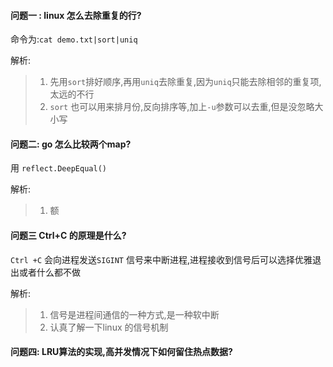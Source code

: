 #### 问题一 : linux 怎么去除重复的行?

命令为:`cat demo.txt|sort|uniq`

解析:

> 1. 先用`sort`排好顺序,再用`uniq`去除重复,因为`uniq`只能去除相邻的重复项,太远的不行
> 2. `sort` 也可以用来排月份,反向排序等,加上`-u`参数可以去重,但是没忽略大小写

#### 问题二: go 怎么比较两个map?

用 `reflect.DeepEqual()`

解析:

> 1. 额

#### 问题三 Ctrl+C 的原理是什么?

`Ctrl +C` 会向进程发送`SIGINT` 信号来中断进程,进程接收到信号后可以选择优雅退出或者什么都不做

解析:

> 1. 信号是进程间通信的一种方式,是一种软中断
> 2. 认真了解一下linux 的信号机制

#### 问题四: LRU算法的实现,高并发情况下如何留住热点数据?